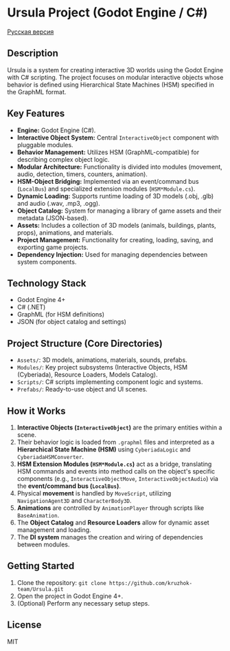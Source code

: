 # Ursula Project (Godot Engine / C#)

[Русская версия](README.md)

## Description

Ursula is a system for creating interactive 3D worlds using the Godot Engine with C# scripting. The project focuses on modular interactive objects whose behavior is defined using Hierarchical State Machines (HSM) specified in the GraphML format.

## Key Features

*   **Engine:** Godot Engine (C#).
*   **Interactive Object System:** Central `InteractiveObject` component with pluggable modules.
*   **Behavior Management:** Utilizes HSM (GraphML-compatible) for describing complex object logic.
*   **Modular Architecture:** Functionality is divided into modules (movement, audio, detection, timers, counters, animation).
*   **HSM-Object Bridging:** Implemented via an event/command bus (`LocalBus`) and specialized extension modules (`HSM*Module.cs`).
*   **Dynamic Loading:** Supports runtime loading of 3D models (.obj, .glb) and audio (.wav, .mp3, .ogg).
*   **Object Catalog:** System for managing a library of game assets and their metadata (JSON-based).
*   **Assets:** Includes a collection of 3D models (animals, buildings, plants, props), animations, and materials.
*   **Project Management:** Functionality for creating, loading, saving, and exporting game projects.
*   **Dependency Injection:** Used for managing dependencies between system components.

## Technology Stack

*   Godot Engine 4+
*   C# (.NET)
*   GraphML (for HSM definitions)
*   JSON (for object catalog and settings)

## Project Structure (Core Directories)

*   `Assets/`: 3D models, animations, materials, sounds, prefabs.
*   `Modules/`: Key project subsystems (Interactive Objects, HSM (Cyberiada), Resource Loaders, Models Catalog).
*   `Scripts/`: C# scripts implementing component logic and systems.
*   `Prefabs/`: Ready-to-use object and UI scenes.

## How it Works

1.  **Interactive Objects (`InteractiveObject`)** are the primary entities within a scene.
2.  Their behavior logic is loaded from `.graphml` files and interpreted as a **Hierarchical State Machine (HSM)** using `CyberiadaLogic` and `CyberiadaHSMConverter`.
3.  **HSM Extension Modules (`HSM*Module.cs`)** act as a bridge, translating HSM commands and events into method calls on the object's specific components (e.g., `InteractiveObjectMove`, `InteractiveObjectAudio`) via the **event/command bus (`LocalBus`)**.
4.  Physical **movement** is handled by `MoveScript`, utilizing `NavigationAgent3D` and `CharacterBody3D`.
5.  **Animations** are controlled by `AnimationPlayer` through scripts like `BaseAnimation`.
6.  The **Object Catalog** and **Resource Loaders** allow for dynamic asset management and loading.
7.  The **DI system** manages the creation and wiring of dependencies between modules.

## Getting Started

1.  Clone the repository: `git clone https://github.com/kruzhok-team/Ursula.git`
2.  Open the project in Godot Engine 4+.
3.  (Optional) Perform any necessary setup steps.

## License

MIT